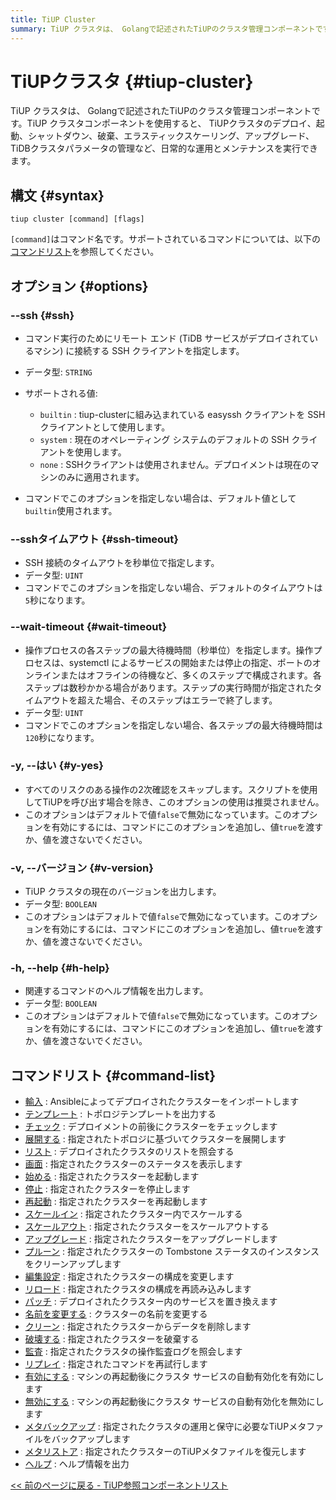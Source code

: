 ```yaml
---
title: TiUP Cluster
summary: TiUP クラスタは、 Golangで記述されたTiUPのクラスタ管理コンポーネントです。TiDBクラスタのデプロイ、起動、シャットダウン、破棄、エラスティックスケーリング、アップグレード、 TiUPクラスタパラメータの管理など、日常的な運用とメンテナンスに使用されます。TiUP クラスタを使用するための構文は「tiup cluster [コマンド] [フラグ]」です。サポートされているコマンドには、import、template、check、deploy、list、display、start、stop、restart、scale-in、scale-out、upgrade、prune、edit-config、reload、patch、rename、clean、destroy、audit、replay、enable、disable、meta backup、meta restore、helpなどがあります。
---
```


# TiUPクラスタ {#tiup-cluster}

TiUP クラスタは、 Golangで記述されたTiUPのクラスタ管理コンポーネントです。TiUP クラスタコンポーネントを使用すると、 TiUPクラスタのデプロイ、起動、シャットダウン、破棄、エラスティックスケーリング、アップグレード、TiDBクラスタパラメータの管理など、日常的な運用とメンテナンスを実行できます。

## 構文 {#syntax}

```shell
tiup cluster [command] [flags]
```

`[command]`はコマンド名です。サポートされているコマンドについては、以下の[コマンドリスト](#command-list)を参照してください。

## オプション {#options}

### --ssh {#ssh}

-   コマンド実行のためにリモート エンド (TiDB サービスがデプロイされているマシン) に接続する SSH クライアントを指定します。

-   データ型: `STRING`

-   サポートされる値:

    -   `builtin` : tiup-clusterに組み込まれている easyssh クライアントを SSH クライアントとして使用します。
    -   `system` : 現在のオペレーティング システムのデフォルトの SSH クライアントを使用します。
    -   `none` : SSHクライアントは使用されません。デプロイメントは現在のマシンのみに適用されます。

-   コマンドでこのオプションを指定しない場合は、デフォルト値として`builtin`使用されます。

### --sshタイムアウト {#ssh-timeout}

-   SSH 接続のタイムアウトを秒単位で指定します。
-   データ型: `UINT`
-   コマンドでこのオプションを指定しない場合、デフォルトのタイムアウトは`5`秒になります。

### --wait-timeout {#wait-timeout}

-   操作プロセスの各ステップの最大待機時間（秒単位）を指定します。操作プロセスは、systemctl によるサービスの開始または停止の指定、ポートのオンラインまたはオフラインの待機など、多くのステップで構成されます。各ステップは数秒かかる場合があります。ステップの実行時間が指定されたタイムアウトを超えた場合、そのステップはエラーで終了します。
-   データ型: `UINT`
-   コマンドでこのオプションを指定しない場合、各ステップの最大待機時間は`120`秒になります。

### -y, --はい {#y-yes}

-   すべてのリスクのある操作の2次確認をスキップします。スクリプトを使用してTiUPを呼び出す場合を除き、このオプションの使用は推奨されません。
-   このオプションはデフォルトで値`false`で無効になっています。このオプションを有効にするには、コマンドにこのオプションを追加し、値`true`を渡すか、値を渡さないでください。

### -v, --バージョン {#v-version}

-   TiUP クラスタの現在のバージョンを出力します。
-   データ型: `BOOLEAN`
-   このオプションはデフォルトで値`false`で無効になっています。このオプションを有効にするには、コマンドにこのオプションを追加し、値`true`を渡すか、値を渡さないでください。

### -h, --help {#h-help}

-   関連するコマンドのヘルプ情報を出力します。
-   データ型: `BOOLEAN`
-   このオプションはデフォルトで値`false`で無効になっています。このオプションを有効にするには、コマンドにこのオプションを追加し、値`true`を渡すか、値を渡さないでください。

## コマンドリスト {#command-list}

-   [輸入](/tiup/tiup-component-cluster-import.md) : Ansibleによってデプロイされたクラスターをインポートします
-   [テンプレート](/tiup/tiup-component-cluster-template.md) : トポロジテンプレートを出力する
-   [チェック](/tiup/tiup-component-cluster-check.md) : デプロイメントの前後にクラスターをチェックします
-   [展開する](/tiup/tiup-component-cluster-deploy.md) : 指定されたトポロジに基づいてクラスターを展開します
-   [リスト](/tiup/tiup-component-cluster-list.md) : デプロイされたクラスタのリストを照会する
-   [画面](/tiup/tiup-component-cluster-display.md) : 指定されたクラスターのステータスを表示します
-   [始める](/tiup/tiup-component-cluster-start.md) : 指定されたクラスターを起動します
-   [停止](/tiup/tiup-component-cluster-stop.md) : 指定されたクラスターを停止します
-   [再起動](/tiup/tiup-component-cluster-restart.md) : 指定されたクラスターを再起動します
-   [スケールイン](/tiup/tiup-component-cluster-scale-in.md) : 指定されたクラスター内でスケールする
-   [スケールアウト](/tiup/tiup-component-cluster-scale-out.md) : 指定されたクラスターをスケールアウトする
-   [アップグレード](/tiup/tiup-component-cluster-upgrade.md) : 指定されたクラスターをアップグレードします
-   [プルーン](/tiup/tiup-component-cluster-prune.md) : 指定されたクラスターの Tombstone ステータスのインスタンスをクリーンアップします
-   [編集設定](/tiup/tiup-component-cluster-edit-config.md) : 指定されたクラスターの構成を変更します
-   [リロード](/tiup/tiup-component-cluster-reload.md) : 指定されたクラスタの構成を再読み込みします
-   [パッチ](/tiup/tiup-component-cluster-patch.md) : デプロイされたクラスター内のサービスを置き換えます
-   [名前を変更する](/tiup/tiup-component-cluster-rename.md) : クラスターの名前を変更する
-   [クリーン](/tiup/tiup-component-cluster-clean.md) : 指定されたクラスターからデータを削除します
-   [破壊する](/tiup/tiup-component-cluster-destroy.md) : 指定されたクラスターを破棄する
-   [監査](/tiup/tiup-component-cluster-audit.md) : 指定されたクラスタの操作監査ログを照会します
-   [リプレイ](/tiup/tiup-component-cluster-replay.md) : 指定されたコマンドを再試行します
-   [有効にする](/tiup/tiup-component-cluster-enable.md) : マシンの再起動後にクラスタ サービスの自動有効化を有効にします
-   [無効にする](/tiup/tiup-component-cluster-disable.md) : マシンの再起動後にクラスタ サービスの自動有効化を無効にします
-   [メタバックアップ](/tiup/tiup-component-cluster-meta-backup.md) : 指定されたクラスタの運用と保守に必要なTiUPメタファイルをバックアップします
-   [メタリストア](/tiup/tiup-component-cluster-meta-restore.md) : 指定されたクラスターのTiUPメタファイルを復元します
-   [ヘルプ](/tiup/tiup-component-cluster-help.md) : ヘルプ情報を出力

[&lt;&lt; 前のページに戻る - TiUP参照コンポーネントリスト](/tiup/tiup-reference.md#component-list)
